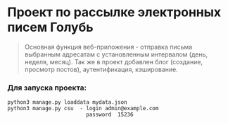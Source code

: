 # Проект по рассылке электронных писем **Голубь**

>    Основная функция веб-приложения - отправка письма выбранным адресатам с установленным интервалом (день, неделя, 
>    месяц). Так же в проект добавлен блог (создание, просмотр постов), аутентификация, кэширование.

### Для запуска проекта:
    
    python3 manage.py loaddata mydata.json
    python3 manage.py csu  - login admin@example.com
                             password  15236
    
